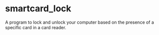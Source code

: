# smartcard_lock
A program to lock and unlock your computer based on the presence of a specific card in a card reader.
